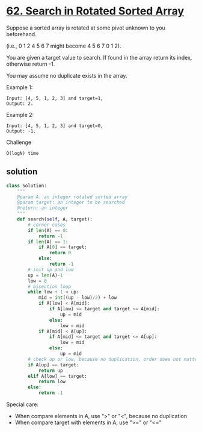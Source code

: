 # [62. Search in Rotated Sorted Array](https://www.lintcode.com/problem/search-in-rotated-sorted-array/description)
Suppose a sorted array is rotated at some pivot unknown to you beforehand.

(i.e., 0 1 2 4 5 6 7 might become 4 5 6 7 0 1 2).

You are given a target value to search. If found in the array return its index, otherwise return -1.

You may assume no duplicate exists in the array.

Example 1:
```
Input: [4, 5, 1, 2, 3] and target=1, 
Output: 2.
```
Example 2:
```
Input: [4, 5, 1, 2, 3] and target=0, 
Output: -1.
```
Challenge
```
O(logN) time
```
## solution
```python
class Solution:
    """
    @param A: an integer rotated sorted array
    @param target: an integer to be searched
    @return: an integer
    """
    def search(self, A, target):
        # corner cases
        if len(A) == 0:
            return -1
        if len(A) == 1:
            if A[0] == target:
                return 0
            else:
                return -1
        # init up and low
        up = len(A)-1
        low = 0
        # bisection loop
        while low + 1 < up:
            mid = int((up - low)/2) + low
            if A[low] < A[mid]:
                if A[low] <= target and target <= A[mid]:
                    up = mid
                else:
                    low = mid
            if A[mid] < A[up]:
                if A[mid] <= target and target <= A[up]:
                    low = mid
                else:
                    up = mid
        # check up or low, because no duplication, order does not matter
        if A[up] == target:
            return up
        elif A[low] == target:
            return low
        else:
            return -1
```
Special care:
- When compare elements in A, use ">" or "<", because no duplication
- When compare target with elements in A, use ">=" or "<="